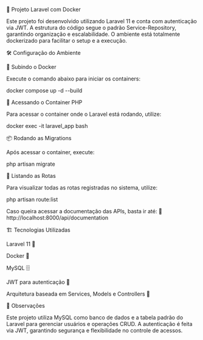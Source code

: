 🚀 Projeto Laravel com Docker

Este projeto foi desenvolvido utilizando Laravel 11 e conta com autenticação via JWT. A estrutura do código segue o padrão Service-Repository, garantindo organização e escalabilidade. O ambiente está totalmente dockerizado para facilitar o setup e a execução.

🛠 Configuração do Ambiente

📌 Subindo o Docker

Execute o comando abaixo para iniciar os containers:

docker compose up -d --build

🐳 Acessando o Container PHP

Para acessar o container onde o Laravel está rodando, utilize:

docker exec -it laravel_app bash

📦 Rodando as Migrations

Após acessar o container, execute:

php artisan migrate

📌 Listando as Rotas

Para visualizar todas as rotas registradas no sistema, utilize:

php artisan route:list

Caso queira acessar a documentação das APIs, basta ir até:
🔗 http://localhost:8000/api/documentation

🏗 Tecnologias Utilizadas

Laravel 11 🚀

Docker 🐳

MySQL 🗄

JWT para autenticação 🔐

Arquitetura baseada em Services, Models e Controllers 📂


📢 Observações

Este projeto utiliza MySQL como banco de dados e a tabela padrão do Laravel para gerenciar usuários e operações CRUD. A autenticação é feita via JWT, garantindo segurança e flexibilidade no controle de acessos.

